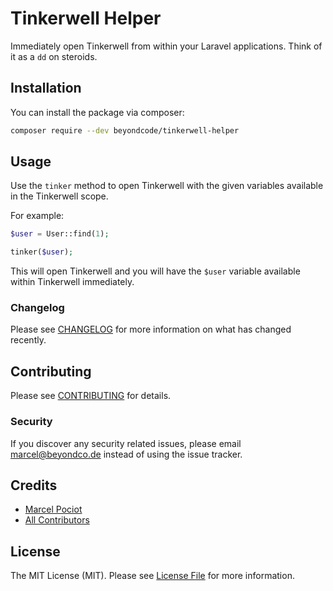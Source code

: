 # Tinkerwell Helper

Immediately open Tinkerwell from within your Laravel applications. Think of it as a `dd` on steroids.

## Installation

You can install the package via composer:

```bash
composer require --dev beyondcode/tinkerwell-helper
```

## Usage

Use the `tinker` method to open Tinkerwell with the given variables available in the Tinkerwell scope.

For example:
``` php
$user = User::find(1);

tinker($user);
```

This will open Tinkerwell and you will have the `$user` variable available within Tinkerwell immediately.

### Changelog

Please see [CHANGELOG](CHANGELOG.md) for more information on what has changed recently.

## Contributing

Please see [CONTRIBUTING](CONTRIBUTING.md) for details.

### Security

If you discover any security related issues, please email marcel@beyondco.de instead of using the issue tracker.

## Credits

- [Marcel Pociot](https://github.com/mpociot)
- [All Contributors](../../contributors)

## License

The MIT License (MIT). Please see [License File](LICENSE.md) for more information.
